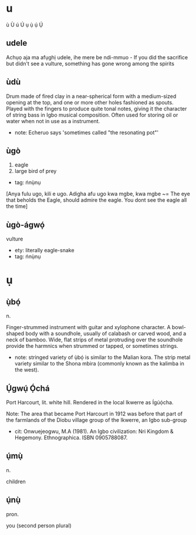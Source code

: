 # u

ù Ù ú Ú ụ   ụ̀   ụ́ Ụ́

## udele

Achụọ aja ma afụghị udele, ihe mere be ndi-mmuo - If you did the sacrifice but didn't see a vulture, something has gone wrong among the spirits

## ùdù

Drum made of fired clay in a near-spherical form with a medium-sized opening at the top, and one or more other holes fashioned as spouts. Played with the fingers to produce quite tonal notes, giving it the character of string bass in Igbo musical composition. Often used for storing oil or water when not in use as a instrument.

* note: Echeruo says 'sometimes called "the resonating pot"'

## ùgò

1. eagle
2. large bird of prey

* tag: ńnụ̀nụ

[Anya fulu ugo, kili e ugo. Adigha afu ugo kwa mgbe, kwa mgbe ~= The eye that beholds the Eagle, should admire the eagle. You dont see the eagle all the time]


## ùgò-ágwọ́

vulture

* ety: literally eagle-snake
* tag: ńnụ̀nụ


# ụ

## ụ̀bọ́

n.

Finger-strummed instrument with guitar and xylophone character. A bowl-shaped body with a soundhole, usually of calabash or carved wood, and a neck of bamboo. Wide, flat strips of metal protruding over the soundhole provide the harmnics when strummed or tapped, or sometimes strings.

* note: stringed variety of ụ̀bọ́ is similar to the Malian kora. The strip metal variety similar to the Shona mbira (commonly known as the kalimba in the west).

## Ụ́gwụ́ Ọ́chá

Port Harcourt, lit. white hill. Rendered in the local Ikwerre as Ígúọ́cha.

Note: The area that became Port Harcourt in 1912 was before that part of the farmlands of the Diobu village group of the Ikwerre, an Igbo sub-group

* cit: Onwuejeogwu, M.A (1981). An Igbo civilization: Nri Kingdom & Hegemony. Ethnographica. ISBN 0905788087.

## ụ́mụ̀

n.

children

## ụ́nụ̀

pron.

you (second person plural)
